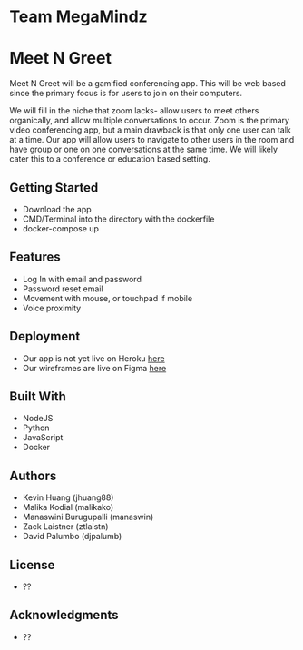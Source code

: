 # Team MegaMindz
# Meet N Greet
Meet N Greet will be a gamified conferencing app. This will be web based since the primary focus is for users to join on their computers. 

We will fill in the niche that zoom lacks- allow users to meet others organically, and allow multiple conversations to occur. Zoom is the primary video conferencing app, but a main drawback is that only one user can talk at a time. Our app will allow users to navigate to other users in the room and have group or one on one conversations at the same time.
We will likely cater this to a conference or education based setting.

## Getting Started
- Download the app
- CMD/Terminal into the directory with the dockerfile
- docker-compose up

## Features
- Log In with email and password
- Password reset email
- Movement with mouse, or touchpad if mobile
- Voice proximity

## Deployment
- Our app is not yet live on Heroku [here](https://google.com)
- Our wireframes are live on Figma [here](https://www.figma.com/file/ZiVKfdxSwSmI6LpcNDQrye/Conference-App-Style-Guide)

## Built With
- NodeJS
- Python
- JavaScript
- Docker

## Authors
- Kevin Huang (jhuang88)
- Malika Kodial (malikako)
- Manaswini Burugupalli (manaswin)
- Zack Laistner (ztlaistn)
- David Palumbo (djpalumb)

## License
- ??

## Acknowledgments
- ??
